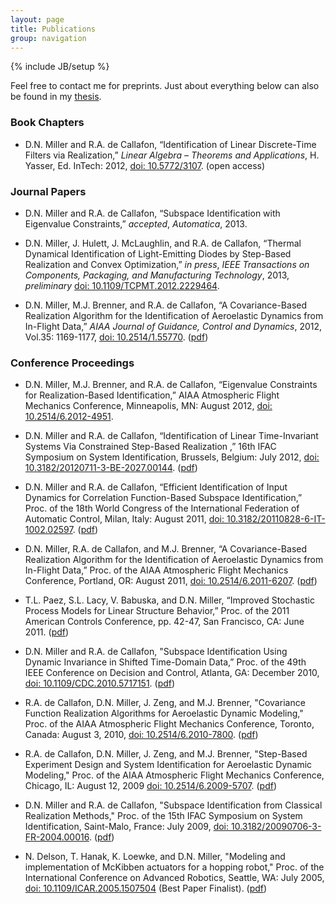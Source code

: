 ```yaml
---
layout: page
title: Publications
group: navigation
---
```

{% include JB/setup %}

Feel free to contact me for preprints. Just about everything below can also
be found in my
[thesis](https://dl.dropbox.com/u/31688552/Miller_Thesis.pdf).

### Book Chapters

- D.N. Miller and R.A. de Callafon, “Identification of Linear Discrete-Time
  Filters via Realization,” _Linear Algebra – Theorems and Applications_, H.
  Yasser, Ed. InTech: 2012, [doi:
  10.5772/3107](http://dx.doi.org/10.5772/3107). (open access)

### Journal Papers

- D.N. Miller and R.A. de Callafon, “Subspace Identification with Eigenvalue
  Constraints,” _accepted_, _Automatica_, 2013.

- D.N. Miller, J. Hulett, J. McLaughlin, and R.A. de Callafon, “Thermal
  Dynamical Identification of Light-Emitting Diodes by Step-Based
  Realization and Convex Optimization,” _in press_, _IEEE Transactions on
  Components, Packaging, and Manufacturing Technology_, 2013, _preliminary_
  [doi: 10.1109/TCPMT.2012.2229464](http://dx.doi.org/10.1109/TCPMT.2012.2229464).

- D.N. Miller, M.J. Brenner, and R.A. de Callafon, “A Covariance-Based
  Realization Algorithm for the Identification of Aeroelastic Dynamics from
  In-Flight Data,” _AIAA Journal of Guidance, Control and Dynamics_, 2012,
  Vol.35: 1169-1177, [doi: 10.2514/1.55770](http://dx.doi.org/10.2514/1.55770).
  ([pdf](https://dl.dropbox.com/u/31688552/Pubs/2012_Miller_JGCD.pdf))

### Conference Proceedings

- D.N. Miller, M.J. Brenner, and R.A. de Callafon, “Eigenvalue Constraints
  for Realization-Based Identification,” AIAA Atmospheric Flight Mechanics
  Conference, Minneapolis, MN: August 2012, [doi:
  10.2514/6.2012-4951](http://dx.doi.org/10.2514/6.2012-4951).

- D.N. Miller and R.A. de Callafon, “Identification of Linear Time-Invariant
  Systems Via Constrained Step-Based Realization ,” 16th IFAC Symposium on
  System Identification, Brussels, Belgium: July 2012, [doi:
  10.3182/20120711-3-BE-2027.00144](http://dx.doi.org/10.3182/20120711-3-BE-2027.00144).
  ([pdf](https://dl.dropbox.com/u/31688552/Pubs/2012_Miller_SYSID.pdf))

- D.N. Miller and R.A. de Callafon, “Efficient Identification of Input
  Dynamics for Correlation Function-Based Subspace Identification,” Proc. of
  the 18th World Congress of the International Federation of Automatic
  Control, Milan, Italy: August 2011, [doi:
  10.3182/20110828-6-IT-1002.02597](http://dx.doi.org/10.3182/20110828-6-IT-1002.02597).
  ([pdf](https://dl.dropbox.com/u/31688552/Pubs/2011_Miller_IFAC_WC.pdf))

- D.N. Miller, R.A. de Callafon, and M.J. Brenner, “A Covariance-Based
  Realization Algorithm for the Identification of Aeroelastic Dynamics from
  In-Flight Data,” Proc. of the AIAA Atmospheric Flight Mechanics
  Conference, Portland, OR: August 2011, [doi:
  10.2514/6.2011-6207](http://dx.doi.org/10.2514/6.2011-6207).
  ([pdf](https://dl.dropbox.com/u/31688552/Pubs/2011_Miller_AIAA_AFM.pdf))

- T.L. Paez, S.L. Lacy, V. Babuska, and D.N. Miller, “Improved Stochastic
  Process Models for Linear Structure Behavior,” Proc. of the 2011 American
  Controls Conference, pp. 42-47, San Francisco, CA: June 2011.
  ([pdf](https://dl.dropbox.com/u/31688552/Pubs/2011_Paez_ACC.pdf))

- D.N. Miller and R.A. de Callafon, "Subspace Identification Using Dynamic
  Invariance in Shifted Time-Domain Data,” Proc. of the 49th IEEE Conference
  on Decision and Control, Atlanta, GA: December 2010, [doi:
  10.1109/CDC.2010.5717151](http://dx.doi.org/10.1109/CDC.2010.5717151).
  ([pdf](https://dl.dropbox.com/u/31688552/Pubs/2010_Miller_CDC.pdf))

- R.A. de Callafon, D.N. Miller, J. Zeng, and M.J. Brenner, "Covariance
  Function Realization Algorithms for Aeroelastic Dynamic Modeling," Proc.
  of the AIAA Atmospheric Flight Mechanics Conference, Toronto, Canada:
  August 3, 2010, [doi: 10.2514/6.2010-7800](http://dx.doi.org/10.2514/6.2010-7800).
  ([pdf](https://dl.dropbox.com/u/31688552/Pubs/2010_de_Callafon_AIAA_AFM.pdf))

- R.A. de Callafon, D.N. Miller, J. Zeng, and M.J. Brenner, "Step-Based
  Experiment Design and System Identification for Aeroelastic Dynamic
  Modeling," Proc. of the AIAA Atmospheric Flight Mechanics Conference,
  Chicago, IL: August 12, 2009 [doi:
  10.2514/6.2009-5707](http://arc.aiaa.org/doi/abs/10.2514/6.2009-5707).
  ([pdf](https://dl.dropbox.com/u/31688552/Pubs/2009_de_Callafon_AIAA_AFM.pdf))

- D.N. Miller and R.A. de Callafon, "Subspace Identification from Classical
  Realization Methods," Proc. of the 15th IFAC Symposium on System
  Identification, Saint-Malo, France: July 2009, [doi:
  10.3182/20090706-3-FR-2004.00016](http://dx.doi.org/10.3182/20090706-3-FR-2004.00016).
  ([pdf](https://dl.dropbox.com/u/31688552/Pubs/2009_Miller_SYSID.pdf))

- N. Delson, T. Hanak, K. Loewke, and D.N. Miller, "Modeling and
  implementation of McKibben actuators for a hopping robot," Proc. of the
  International Conference on Advanced Robotics, Seattle, WA: July 2005,
  [doi: 10.1109/ICAR.2005.1507504](http://dx.doi.org/10.1109/ICAR.2005.1507504)
  (Best Paper Finalist).
  ([pdf](https://dl.dropbox.com/u/31688552/Pubs/2005_Delson_ICAR.pdf))
